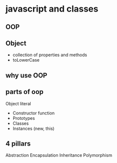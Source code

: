 # javascript and classes

## OOP

## Object
- collection of properties and methods
- toLowerCase

## why use OOP

## parts of oop
Object literal

- Constructor function
- Prototypes
- Classes
- Instances (new, this)

## 4 pillars
Abstraction
Encapsulation
Inheritance
Polymorphism

